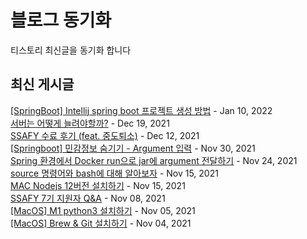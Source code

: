 # 블로그 동기화
티스토리 최신글을 동기화 합니다  

## 최신 게시글
[[SpringBoot] Intellij spring boot 프로젝트 생성 방법](https://imksh.com/98) - Jan 10, 2022<br>
[서버는 어떻게 늘려야할까?](https://imksh.com/97) - Dec 19, 2021<br>
[SSAFY 수료 후기 (feat. 중도퇴소)](https://imksh.com/96) - Dec 12, 2021<br>
[[Springboot] 민감정보 숨기기 - Argument 입력](https://imksh.com/95) - Nov 30, 2021<br>
[Spring 환경에서 Docker run으로 jar에 argument 전달하기](https://imksh.com/94) - Nov 24, 2021<br>
[source 명령어와 bash에 대해 알아보자](https://imksh.com/93) - Nov 15, 2021<br>
[MAC Nodejs 12버전 설치하기](https://imksh.com/92) - Nov 15, 2021<br>
[SSAFY 7기 지원자 Q&A](https://imksh.com/91) - Nov 08, 2021<br>
[[MacOS] M1 python3 설치하기](https://imksh.com/90) - Nov 05, 2021<br>
[[MacOS] Brew & Git 설치하기](https://imksh.com/89) - Nov 04, 2021<br>
